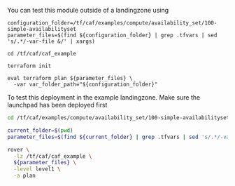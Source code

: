 You can test this module outside of a landingzone using

```
configuration_folder=/tf/caf/examples/compute/availability_set/100-simple-availabilityset
parameter_files=$(find ${configuration_folder} | grep .tfvars | sed 's/.*/-var-file &/' | xargs)

cd /tf/caf/caf_example

terraform init

eval terraform plan ${parameter_files} \
  -var var_folder_path="${configuration_folder}"

```

To test this deployment in the example landingzone. Make sure the launchpad has been deployed first

```bash
cd /tf/caf/examples/compute/availability_set/100-simple-availabilityset

current_folder=$(pwd)
parameter_files=$(find ${current_folder} | grep .tfvars | sed 's/.*/-var-file &/' | xargs)

rover \
  -lz /tf/caf/caf_example \
  ${parameter_files} \
  -level level1 \
  -a plan

```